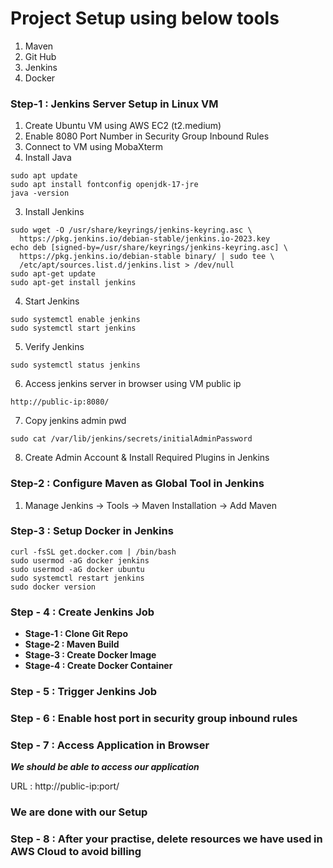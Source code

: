 # Project Setup using below tools

1) Maven
2) Git Hub
3) Jenkins
4) Docker

### Step-1 : Jenkins Server Setup in Linux VM ###

1) Create Ubuntu VM using AWS EC2 (t2.medium) <br/>
2) Enable 8080 Port Number in Security Group Inbound Rules
3) Connect to VM using MobaXterm
4) Install Java

```
sudo apt update
sudo apt install fontconfig openjdk-17-jre
java -version
```

3) Install Jenkins
```
sudo wget -O /usr/share/keyrings/jenkins-keyring.asc \
  https://pkg.jenkins.io/debian-stable/jenkins.io-2023.key
echo deb [signed-by=/usr/share/keyrings/jenkins-keyring.asc] \
  https://pkg.jenkins.io/debian-stable binary/ | sudo tee \
  /etc/apt/sources.list.d/jenkins.list > /dev/null
sudo apt-get update
sudo apt-get install jenkins
```
4) Start Jenkins

```
sudo systemctl enable jenkins
sudo systemctl start jenkins
```

5) Verify Jenkins

```
sudo systemctl status jenkins
```
	
6) Access jenkins server in browser using VM public ip

```
http://public-ip:8080/
```

7) Copy jenkins admin pwd

```
sudo cat /var/lib/jenkins/secrets/initialAdminPassword
```
	   
8) Create Admin Account & Install Required Plugins in Jenkins

### Step-2 : Configure Maven as Global Tool in Jenkins ###

1) Manage Jenkins -> Tools -> Maven Installation -> Add Maven <br/>

### Step-3 : Setup Docker in Jenkins ###
```
curl -fsSL get.docker.com | /bin/bash
sudo usermod -aG docker jenkins
sudo usermod -aG docker ubuntu
sudo systemctl restart jenkins
sudo docker version
```

### Step - 4 : Create Jenkins Job ###

- **Stage-1 : Clone Git Repo** <br/> 
- **Stage-2 : Maven Build** <br/>
- **Stage-3 : Create Docker Image** <br/>
- **Stage-4 : Create Docker Container** <br/>
	
### Step - 5 : Trigger Jenkins Job ###

### Step - 6 : Enable host port in security group inbound rules ###

### Step - 7 : Access Application in Browser ###

***We should be able to access our application*** <br/>

URL : http://public-ip:port/
	
### We are done with our Setup ###
	
### Step - 8 : After your practise, delete resources we have used in AWS Cloud to avoid billing ###
